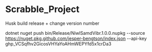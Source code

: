 # Scrabble_Project

Husk build release + change version number

dotnet nuget push bin/Release/NiwlSamdVibr.1.0.0.nupkg --source https://nuget.pkg.github.com/jesper-bengtson/index.json --api-key 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

